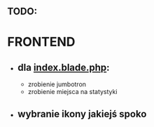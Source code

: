 ## TODO:

# FRONTEND
 
- ## dla [index.blade.php](resources/views/index.blade.php):
  - zrobienie jumbotron
  - zrobienie miejsca na statystyki

- ## wybranie ikony jakiejś spoko